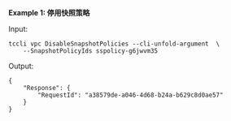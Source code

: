 **Example 1: 停用快照策略**



Input: 

```
tccli vpc DisableSnapshotPolicies --cli-unfold-argument  \
    --SnapshotPolicyIds sspolicy-g6jwvm35
```

Output: 
```
{
    "Response": {
        "RequestId": "a38579de-a046-4d68-b24a-b629c8d0ae57"
    }
}
```

